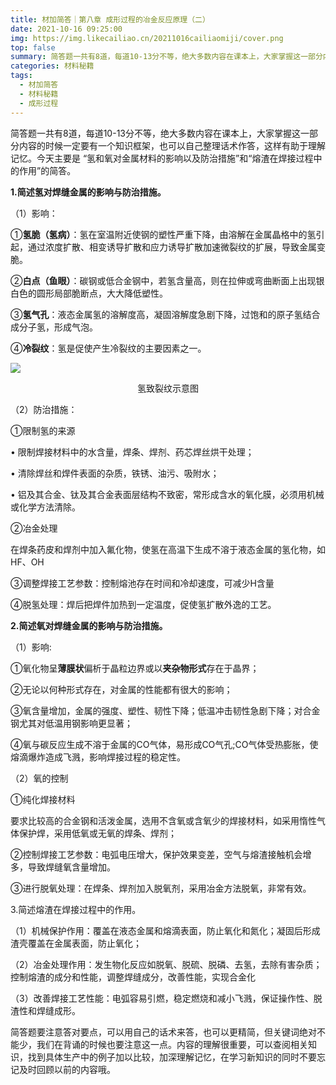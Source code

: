 ```yaml
---
title: 材加简答｜第八章 成形过程的冶金反应原理（二）
date: 2021-10-16 09:25:00
img: https://img.likecailiao.cn/20211016cailiaomiji/cover.png
top: false
summary: 简答题一共有8道，每道10-13分不等，绝大多数内容在课本上，大家掌握这一部分内容的时候一定要有一个知识框架，也可以自己整理话术作答，这样有助于理解记忆。
categories: 材料秘籍
tags:
  - 材加简答
  - 材料秘籍
  - 成形过程
---
```


简答题一共有8道，每道10-13分不等，绝大多数内容在课本上，大家掌握这一部分内容的时候一定要有一个知识框架，也可以自己整理话术作答，这样有助于理解记忆。今天主要是 “氢和氧对金属材料的影响以及防治措施”和“熔渣在焊接过程中的作用”的简答。

**1.简述氢对焊缝金属的影响与防治措施。**

（1）影响：

①**氢脆（氢病）**：氢在室温附近使钢的塑性严重下降，由溶解在金属晶格中的氢引起，通过浓度扩散、相变诱导扩散和应力诱导扩散加速微裂纹的扩展，导致金属变脆。

②**白点（鱼眼）**：碳钢或低合金钢中，若氢含量高，则在拉伸或弯曲断面上出现银白色的圆形局部脆断点，大大降低塑性。

③**氢气孔**：液态金属氢的溶解度高，凝固溶解度急剧下降，过饱和的原子氢结合成分子氢，形成气泡。

④**冷裂纹**：氢是促使产生冷裂纹的主要因素之一。

![](https://img.likecailiao.cn/20211016cailiaomiji/1.jpg)

<center>氢致裂纹示意图</center>

（2）防治措施：

①限制氢的来源

•    限制焊接材料中的水含量，焊条、焊剂、药芯焊丝烘干处理；

•    清除焊丝和焊件表面的杂质，铁锈、油污、吸附水；

•    铝及其合金、钛及其合金表面层结构不致密，常形成含水的氧化膜，必须用机械或化学方法清除。

②冶金处理

在焊条药皮和焊剂中加入氟化物，使氢在高温下生成不溶于液态金属的氢化物，如HF、OH

③调整焊接工艺参数：控制熔池存在时间和冷却速度，可减少H含量

④脱氢处理：焊后把焊件加热到一定温度，促使氢扩散外逸的工艺。

**2.简述氧对焊缝金属的影响与防治措施。**

（1）影响:

①氧化物呈**薄膜状**偏析于晶粒边界或以**夹杂物形式**存在于晶界；

②无论以何种形式存在，对金属的性能都有很大的影响；

③氧含量增加，金属的强度、塑性、韧性下降；低温冲击韧性急剧下降；对合金钢尤其对低温用钢影响更显著；

④氧与碳反应生成不溶于金属的CO气体，易形成CO气孔;CO气体受热膨胀，使熔滴爆炸造成飞溅，影响焊接过程的稳定性。

（2）氧的控制

①纯化焊接材料

要求比较高的合金钢和活泼金属，选用不含氧或含氧少的焊接材料，如采用惰性气体保护焊，采用低氧或无氧的焊条、焊剂；

②控制焊接工艺参数：电弧电压增大，保护效果变差，空气与熔渣接触机会增多，导致焊缝氧含量增加。

③进行脱氧处理：在焊条、焊剂加入脱氧剂，采用冶金方法脱氧，非常有效。

3.简述熔渣在焊接过程中的作用。

（1）机械保护作用：覆盖在液态金属和熔滴表面，防止氧化和氮化；凝固后形成渣壳覆盖在金属表面，防止氧化；

（2）冶金处理作用：发生物化反应如脱氧、脱硫、脱磷、去氢，去除有害杂质；控制熔渣的成分和性能，调整焊缝成分，改善性能，实现合金化

（3）改善焊接工艺性能：电弧容易引燃，稳定燃烧和减小飞溅，保证操作性、脱渣性和焊缝成形。

简答题要注意答对要点，可以用自己的话术来答，也可以更精简，但关键词绝对不能少，我们在背诵的时候也要注意这一点。内容的理解很重要，可以查阅相关知识，找到具体生产中的例子加以比较，加深理解记忆，在学习新知识的同时不要忘记及时回顾以前的内容哦。

 
